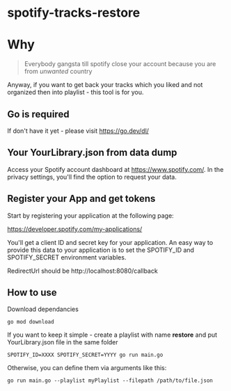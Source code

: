 # spotify-tracks-restore

# Why

> Everybody gangsta till spotify close your account because you are from *unwanted* country

Anyway, if you want to get back your tracks which you liked and not organized then into playlist - this tool is for you.

## Go is required
If don't have it yet - please visit https://go.dev/dl/

## Your YourLibrary.json from data dump
Access your Spotify account dashboard at https://www.spotify.com/. In the privacy settings, you'll find the option to request your data.

## Register your App and get tokens

Start by registering your application at the following page:

https://developer.spotify.com/my-applications/

You'll get a client ID and secret key for your application. An easy way to provide this data to your application is to set the SPOTIFY_ID and SPOTIFY_SECRET environment variables. 

RedirectUrl should be http://localhost:8080/callback

## How to use
Download dependancies
```shell
go mod download
```

If you want to keep it simple - create a playlist with name **restore** and put YourLibrary.json file in the same folder
```shell
SPOTIFY_ID=XXXX SPOTIFY_SECRET=YYYY go run main.go
```

Otherwise, you can define them via arguments like this: 

```shell
go run main.go --playlist myPlaylist --filepath /path/to/file.json
```
